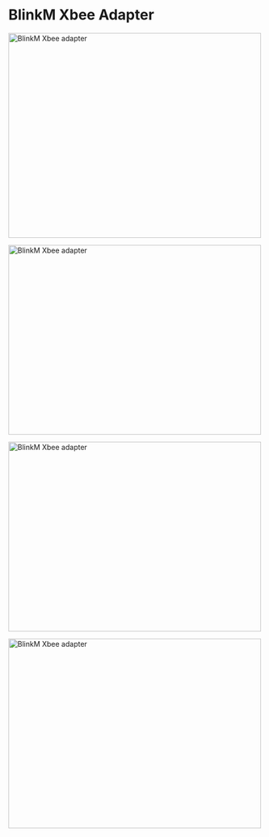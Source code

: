 BlinkM Xbee Adapter
===================

<a href="https://www.flickr.com/photos/todbot/3248465479" title="BlinkM Xbee adapter by Tod Kurt, on Flickr"><img src="https://farm4.staticflickr.com/3393/3248465479_0780512a5d.jpg" width="500" height="405" alt="BlinkM Xbee adapter"></a>

<a href="https://www.flickr.com/photos/todbot/3249284568" title="BlinkM Xbee adapter by Tod Kurt, on Flickr"><img src="https://farm4.staticflickr.com/3484/3249284568_82bc15940e.jpg" width="500" height="375" alt="BlinkM Xbee adapter"></a>



<a href="https://www.flickr.com/photos/todbot/3249286584" title="BlinkM Xbee adapter by Tod Kurt, on Flickr"><img src="https://farm4.staticflickr.com/3526/3249286584_31a9486fb8.jpg" width="500" height="375" alt="BlinkM Xbee adapter"></a>

<a href="https://www.flickr.com/photos/todbot/3249292930" title="BlinkM Xbee adapter by Tod Kurt, on Flickr"><img src="https://farm4.staticflickr.com/3051/3249292930_f058bbed33.jpg" width="500" height="375" alt="BlinkM Xbee adapter"></a>

